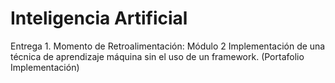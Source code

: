 # Inteligencia Artificial

Entrega 1. 
Momento de Retroalimentación: Módulo 2 Implementación de una técnica de aprendizaje máquina sin el uso de un framework. (Portafolio Implementación)
